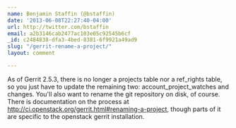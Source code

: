 ```yaml
---
name: Benjamin Staffin (@bstaffin)
date: '2013-06-08T22:27:40-04:00'
url: http://twitter.com/bstaffin
email: a2b3146cab2477ac103e05c92545b6cf
_id: c2484838-dfa3-4bed-8381-6f9921a49ad9
slug: "/gerrit-rename-a-project/"
layout: comment

---
```


As of Gerrit 2.5.3, there is no longer a projects table nor a ref_rights table, so you just have to update the remaining two: account_project_watches and changes.  You'll also want to rename the git repository on disk, of course.  There is documentation on the process at http://ci.openstack.org/gerrit.html#renaming-a-project, though parts of it are specific to the openstack gerrit installation.
